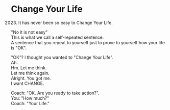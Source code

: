 # Change Your Life

2023. It has never been so easy to Change Your Life.

"No it is not easy"  
This is what we call a self-repeated sentence.  
A sentence that you repeat to yourself just to prove to yourself how your life is "OK".  

"OK"? I thought you wanted to "Change Your Life".  
Ah.  
Hm. Let me think.  
Let me think again.  
Alright. You got me.  
I want CHANGE.  

Coach: "OK. Are you ready to take action?".  
You: "How much?"  
Coach: "Your Life."  


